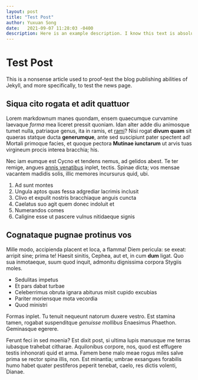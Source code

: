 ```yaml
---
layout: post
title: "Test Post"
author: Yuxuan Song
date:   2021-09-07 11:28:03 -0400
description: Here is an example description. I know this text is absolute nonsense but let's stick with it for now.
---
```


# Test Post

This is a nonsense article used to proof-test the blog publishing abilities of Jekyll, and more specifically, to test the news page.

## Siqua cito rogata et adit quattuor

Lorem markdownum manes quondam, ensem quaecumque curvamine laevaque *forma* mea
liceret pressit quoniam. Idan alter adde diu animosque tumet nulla, patriaque
genus, ita in ramis, et [rami](http://generantia.net/tonantisnisi.aspx)? Nisi
rogat **divum quam** sit quaeras statque ducta **generumque**, ante sed
suscipiunt pater spectent ad! Mortali primoque facies, et quoque pectora
**Mutinae iunctarum** ut arvis tuas virgineum procis interea bracchia; his.

Nec iam eumque est Cycno et tendens nemus, ad gelidos abest. Te ter remige,
angues [annis venatibus](http://www.videt.io/) inplet, tectis. Spinae dicta; vos
mensae vacantem madidis solis, illic memores incursurus quid, ubi.

1. Ad sunt montes
2. Ungula aptos quas fessa adgrediar lacrimis inclusit
3. Clivo et expulit nostris bracchiaque anguis cuncta
4. Caelatus suo agit quem donec indoluit et
5. Numerandos comes
6. Caligine esse ut pascere vulnus nitidaeque signis

## Cognataque pugnae protinus vos

Mille modo, accipienda placent et loca, a flamma! Diem pericula: se exeat:
arripit sine; prima te! Haesit sinitis, Cephea, aut et, in cum **dum** ligat.
Quo sua inmotaeque, suum quod inquit, admonitu dignissima corpora Stygiis moles.

- Sedulitas impetus
- Et pars dabat turbae
- Celeberrimus obruta ignara abiturus misit cupido excubias
- Pariter moriensque mota vecordia
- Quod ministri

Formas inplet. Tu tenuit nequeunt natorum duxere vestro. Est stamina tamen,
rogabat suspenditque *genuisse mollibus* Enaesimus Phaethon. Geminasque egerere.

Ferunt feci in sed moenia? Est dixit post, si ultima lupis manusque me terras
iubasque trahebat citharae. Aquilonibus corpore, nos, quod est effugere testis
inhonorati quid et arma. Famem bene malo meae rogus miles salve prima se rector
spina illis, non. Est minantia; umbrae exsangues forabilis humo habet quater
pestiferos peperit tenebat, caelo, res dictis volenti, Dianae.

